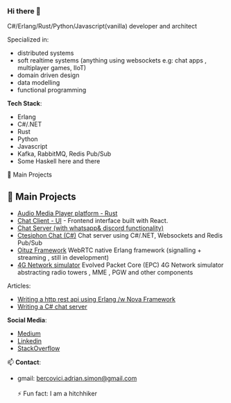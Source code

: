 ### Hi there 👋
C#/Erlang/Rust/Python/Javascript(vanilla) developer and architect

Specialized in:
- distributed systems
- soft realtime systems (anything using websockets e.g: chat apps , multiplayer games, IIoT)
- domain driven design
- data modelling
- functional programming

**Tech Stack**:
  - Erlang
  - C#/.NET
  - Rust
  - Python
  - Javascript
  - Kafka, RabbitMQ, Redis Pub/Sub
  - Some Haskell here and there 

🔭 Main Projects
 ## 🔭 Main Projects
  - [ Audio Media Player platform - Rust](https://www.github.com/sanzor/audio-dsp)
  - [Chat Client - UI](https://github.com/sanzor/Adi-Chat-UI-React) - Frontend interface built with React.
  - [Chat Server (with whatsapp& discord functionality)](https://www.github.com/sanzor/adichat)
- [Ctesiphon Chat (C#)](https://github.com/sanzor/Ctesiphon) Chat server using C#/.NET, Websockets and Redis Pub/Sub
- [Oituz Framework](https://github.com/Oituz/Signalling) WebRTC native Erlang framework (signalling + streaming , still in development)
- [4G Network simulator](https://github.com/sanzor/4G-Network-Evolved-Packet-Core) Evolved Packet Core (EPC) 4G Network simulator abstracting radio towers , MME , PGW and other components

Articles:
- [Writing a http rest api using Erlang /w Nova Framework](https://bercovici-adrian-simon.medium.com/building-an-erlang-web-api-using-nova-framework-and-redis-141edf170ef7) 
- [Writing a C# chat server](https://bercovici-adrian-simon.medium.com/ctesiphon-chat-application-using-net-redis-pub-sub-and-websockets-bd12b8032f8b)


**Social Media**:
- [Medium](https://bercovici-adrian-simon.medium.com/)
- [Linkedin](https://www.linkedin.com/in/adrian-bercovici-8799b218/)
- [StackOverflow]( https://stackoverflow.com/users/1913744/bercovici-adrian)

  
📫 **Contact**: 
- gmail: bercovici.adrian.simon@gmail.com\
  <br>
 ⚡ Fun fact: I am a hitchhiker 

